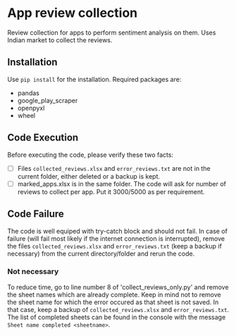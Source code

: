 # App review collection
Review collection for apps to perform sentiment analysis on them. Uses Indian market to collect the reviews.

## Installation
Use `pip install` for the installation. Required packages are:
- pandas
- google_play_scraper
- openpyxl
- wheel

## Code Execution
Before executing the code, please verify these two facts:
- [ ] Files `collected_reviews.xlsx` and `error_reviews.txt` are not in the current folder, either deleted or a backup is kept.
- [ ] marked_apps.xlsx is in the same folder.
The code will ask for number of reviews to collect per app. Put it 3000/5000 as per requirement.

## Code Failure
The code is well equiped with try-catch block and should not fail. In case of failure (will fail most likely if the internet connection is interrupted), remove the files `collected_reviews.xlsx` and `error_reviews.txt` (keep a backup if necessary) from the current directory/folder and rerun the code. 

### Not necessary
To reduce time, go to line number 8 of 'collect_reviews_only.py' and remove the sheet names which are already complete. Keep in mind not to remove the sheet name for which the error occured as that sheet is not saved. In that case, keep a backup of `collected_reviews.xlsx` and `error_reviews.txt`. The list of completed sheets can be found in the console with the message `Sheet name completed <sheetname>`.
